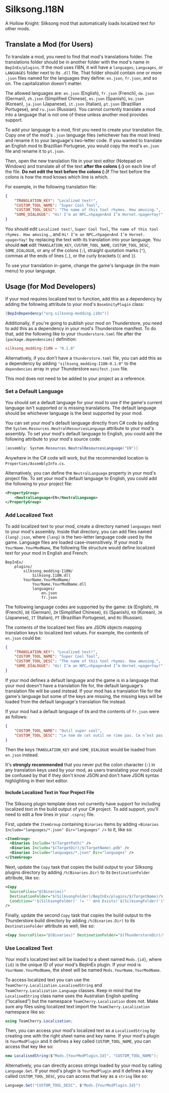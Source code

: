 # Silksong.I18N

A Hollow Knight: Silksong mod that automatically loads localized text for other mods.

## Translate a Mod (for Users)

To translate a mod, you need to find that mod's translations folder. The translations folder should
be in another folder with the mod's name in `BepInEx/plugins`. If the mod uses I18N, it will have a
`languages`, `Languages`, or `LANGUAGES` folder next to its `.dll` file. That folder should contain
one or more `.json` files named for the languages they define: `en.json`, `fr.json`, and so on. The
capitalization doesn't matter.

The allowed languages are: `en.json` (English), `fr.json` (French), `de.json` (German), `zh.json`
(Simplified Chinese), `es.json` (Spanish), `ko.json` (Korean), `ja.json` (Japanese), `it.json`
(Italian), `pt.json` (Brazillian Portugese), and `ru.json` (Russian). You cannot currently translate
a mod into a language that is not one of these unless another mod provides support.

To add your language to a mod, first you need to create your translation file. Copy one of the mod's
`.json` language files (whichever has the most lines) and rename it to your language's two-letter
code. If you wanted to translate an English mod to Brazillian Portugese, you would copy the mod's
`en.json` file and rename it to `pt.json`.

Then, open the new translation file in your text editor (Notepad on Windows) and translate all of
the text **after the colons (`:`)** on each line of the file. **Do not edit the text before the
colons (`:`)!** The text before the colons is how the mod knows which line is which.

For example, in the following translation file:

```json
{
    "TRANSLATION_KEY": "Localized text!",
    "CUSTOM_TOOL_NAME": "Super Cool Tool",
    "CUSTOM_TOOL_DESC": "The name of this tool rhymes. How amusing.",
    "SOME_DIALOGUE": "Hi! I’m an NPC…<hpage>And I’m Hornet.<page>Yay!"
}
```

You should edit `Localized text!`, `Super Cool Tool`, `The name of this tool rhymes. How amusing.`,
and `Hi! I’m an NPC…<hpage>And I’m Hornet.<page>Yay!` by replacing the text with its translation
into your language. You should **not** edit `TRANSLATION_KEY`, `CUSTOM_TOOL_NAME`,
`CUSTOM_TOOL_DESC`, `SOME_DIALOGUE`, or any of the colons (`:`), straight quotation marks (`"`),
commas at the ends of lines (`,`), or the curly brackets (`{` and `}`).

To use your translation in-game, change the game's language (in the main menu) to your language.

## Usage (for Mod Developers)

If your mod requires localized text to function, add this as a dependency by adding the following
attribute to your mod's `BaseUnityPlugin` class:

```cs
[BepInDependency("org.silksong-modding.i18n")]
```

Additionally, if you're going to publish your mod on Thunderstore, you need to add this as a
dependency in your mod's Thunderstore manifest. To do that, add the following like to your
`thunderstore.toml` file after the `[package.dependencies]` definition:

```toml
silksong_modding-I18N = "0.1.0"
```

Alternatively, if you don't have a `thunderstore.toml` file, you can add this as a dependency by
adding `"silksong_modding-I18N-0.1.0"` to the `dependencies` array in your Thunderstore
`manifest.json` file.

This mod does not need to be added to your project as a reference.

### Set a Default Language

You should set a default language for your mod to use if the game's current language isn't supported
or is missing translations. The default language should be whichever language is the best supported
by your mod.

You can set your mod's default language directly from C# code by adding the
`System.Resources.NeutralResourcesLanguage` attribute to your mod's assembly. To set your mod's
default language to English, you could add the following attribute to your mod's source code:

```cs
[assembly: System.Resources.NeutralResourcesLanguage("EN")]
```

Anywhere in the C# code will work, but the recommended location is `Properties/AssemblyInfo.cs`.

Alternatively, you can define the `NeutralLanguage` property in your mod's project file. To set your
mod's default language to English, you could add the following to your project file:

```xml
<PropertyGroup>
    <NeutralLanguage>EN</NeutralLanguage>
</PropertyGroup>
```

### Add Localized Text

To add localized text to your mod, create a directory named `languages` next to your mod's assembly.
Inside that directory, you can add files named `{lang}.json`, where `{lang}` is the two-letter
language code used by the game. Language files are loaded case-insensitively. If your mod is
`YourName.YourModName`, the following file structure would define localized text for your mod in
English and French:

```
BepInEx/
    plugins/
        silksong_modding-I18N/
            Silksong.I18N.dll
        YourName.YourModName/
            YourName.YourModName.dll
            languages/
                en.json
                fr.json
```

The following language codes are supported by the game: `EN` (English), `FR` (French), `DE`
(German), `ZH` (Simplified Chinese), `ES` (Spanish), `KO` (Korean), `JA` (Japanese), `IT` (Italian),
`PT` (Brazillian Portugese), and `RU` (Russian).

The contents of the localized text files are JSON objects mapping translation keys to localized text
values. For example, the contents of `en.json` could be:

```json
{
    "TRANSLATION_KEY": "Localized text!",
    "CUSTOM_TOOL_NAME": "Super Cool Tool",
    "CUSTOM_TOOL_DESC": "The name of this tool rhymes. How amusing.",
    "SOME_DIALOGUE": "Hi! I’m an NPC…<hpage>And I’m Hornet.<page>Yay!"
}
```

If your mod defines a default language and the game is in a language that your mod doesn't have a
translation file for, the default language's translation file will be used instead. If your mod has
a translation file for the game's language but some of the keys are missing, the missing keys will
be loaded from the default language's translation file instead.

If your mod had a default language of `EN` and the contents of `fr.json` were as follows:

```json
{
    "CUSTOM_TOOL_NAME": "Outil super cool",
    "CUSTOM_TOOL_DESC": "Le nom de cet outil ne rime pas. Ce n’est pas drôle."
}
```

Then the keys `TRANSLATION_KEY` and `SOME_DIALOGUE` would be loaded from `en.json` instead.

It's **strongly recommended** that you never put the colon character (`:`) in any translation keys
used by your mod, as users translating your mod could be confused by that if they don't know JSON
and don't have JSON syntax highlighting in their text editor.

#### Include Localized Text in Your Project File

The Silksong plugin template does not currently have support for including localized text in the
build output of your C# project. To add support, you'll need to edit a few lines in your `.csproj`
file.

First, update the `ItemGroup` containing `Binaries` items by adding
`<Binaries Include="languages/*.json" Dir="languages" />` to it, like so:

```xml
<ItemGroup>
  <Binaries Include="$(TargetPath)" />
  <Binaries Include="$(TargetDir)/$(TargetName).pdb" />
  <Binaries Include="languages/*.json" Dir="languages" />
</ItemGroup>
```

Next, update the `Copy` task that copies the build output to your Silksong plugins directory by
adding `/%(Binaries.Dir)` to its `DestinationFolder` attribute, like so:

```xml
<Copy
  SourceFiles="@(Binaries)"
  DestinationFolder="$(SilksongFolder)/BepInEx/plugins/$(TargetName)/%(Binaries.Dir)"
  Condition="'$(SilksongFolder)' != '' And Exists('$(SilksongFolder)')"
/>
```

Finally, update the second `Copy` task that copies the build output to the Thunderstore build
directory by adding `/%(Binaries.Dir)` to its `DestinationFolder` attribute as well, like so:

```xml
<Copy SourceFiles="@(Binaries)" DestinationFolder="$(ThunderstoreDir)/temp/%(Binaries.Dir)" />
```

### Use Localized Text

Your mod's localized text will be loaded to a sheet named `Mods.{id}`, where `{id}` is the unique ID
of your mod's BepInEx plugin. If your mod is `YourName.YourModName`, the sheet will be named
`Mods.YourName.YourModName`.

To access localized text you can use the `TeamCherry.Localization.LocalisedString` and
`TeamCherry.Localization.Language` classes. Keep in mind that the `LocalisedString` class name uses
the Australian English spelling (“localised”) but the namespace `TeamCherry.Localization` does not.
Make sure any files using localized text import the `TeamCherry.Localization` namespace like so:

```cs
using TeamCherry.Localization;
```

Then, you can access your mod's localized text as a `LocalisedString` by creating one with the right
sheet name and key name. If your mod's plugin is `YourModPlugin` and it defines a key called
`CUSTOM_TOOL_NAME`, you can access that key like so:

```cs
new LocalisedString($"Mods.{YourModPlugin.Id}", "CUSTOM_TOOL_NAME");
```

Alternatively, you can directly access strings loaded by your mod by calling `Language.Get`. If
your mod's plugin is `YourModPlugin` and it defines a key called `CUSTOM_TOOL_DESC`, you can access
that key as a `string` like so:

```cs
Language.Get("CUSTOM_TOOL_DESC", $"Mods.{YourModPlugin.Id}")
```
